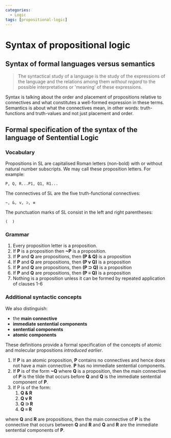 ```yaml
---
categories:
  - Logic
tags: [propositional-logic]
---
```


# Syntax of propositional logic

## Syntax of formal languages versus semantics

> The syntactical study of a language is the study of the expressions of the language and the relations among them _without regard_ to the possible interpretations or 'meaning' of these expressions.

Syntax is talking about the order and placement of propositions relative to connectives and what constitutes a well-formed expression in these terms. Semantics is about what the connectives mean, in other words: truth-functions and truth-values and not just placement and order.

## Formal specification of the syntax of the language of Sentential Logic

### Vocabulary

Propositions in SL are capitalised Roman letters (non-bold) with or without natural number subscripts. We may call these proposition letters. For example:

```plain
P, Q, R...P1, Q1, R1...
```

The connectives of SL are the five truth-functional connectives:

```
~, &, v, ⊃, ≡
```

The punctuation marks of SL consist in the left and right parentheses:

```
(  )
```

### Grammar

1. Every proposition letter is a proposition.
1. If **P** is a proposition then **~P** is a proposition.
1. If **P** and **Q** are propositions, then **(P & Q)** is a proposition
1. If **P** and **Q** are propositions, then **(P v Q)** is a proposition
1. If **P** and **Q** are propositions, then **(P ⊃ Q)** is a proposition
1. If **P** and **Q** are propositions, then **(P ≡ Q)** is a proposition
1. Nothing is a proposition unless it can be formed by repeated application of clauses 1-6

### Additional syntactic concepts

We also distinguish:

- the **main connective**
- **immediate sentential components**
- **sentential components**
- **atomic components**

These definitions provide a formal specification of the concepts of atomic and molecular propositions _introduced earlier_.

1. If **P** is an atomic proposition, **P** contains no connectives and hence does not have a main connective. **P** has no immediate sentential components.
1. If **P** is of the form **~Q** where **Q** is a proposition, then the main connective of **P** is the tilde that occurs before **Q** and **Q** is the immediate sentential component of **P**.
1. If P is of the form:
   1. **Q & R**
   1. **Q v R**
   1. **Q ⊃ R**
   1. **Q ≡ R**

where **Q** and **R** are propositions, then the main connective of **P** is the connective that occurs between **Q** and **R** and **Q** and **R** are the immediate sentential components of **P**.
